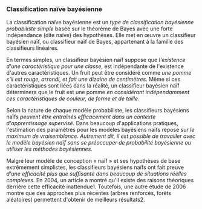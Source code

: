 ### Classification naïve bayésienne


La classification naïve bayésienne est un *type de classification bayésienne probabiliste simple* basée sur le théorème de Bayes avec une forte indépendance (dite naïve) des hypothèses. Elle met en œuvre un classifieur bayésien naïf, ou classifieur naïf de Bayes, appartenant à la famille des classifieurs linéaires.

En termes simples, un classifieur bayésien naïf suppose que *l'existence d'une caractéristique pour une classe*, est indépendante de l'existence d'autres caractéristiques. Un fruit peut être considéré comme *une pomme s'il est rouge, arrondi, et fait une dizaine de centimètres*. Même si ces caractéristiques sont liées dans la réalité, un classifieur bayésien naïf déterminera que le fruit est une pomme *en considérant indépendamment ces caractéristiques de couleur, de forme et de taille.*

Selon la nature de chaque modèle probabiliste, les classifieurs bayésiens naïfs *peuvent être entraînés efficacement dans un contexte d'apprentissage supervisé.* Dans beaucoup d'applications pratiques, l'estimation des paramètres pour les modèles bayésiens naïfs repose sur *le maximum de vraisemblance. Autrement dit, il est possible de travailler avec le modèle bayésien naïf sans se préoccuper de probabilité bayésienne ou utiliser les méthodes bayésiennes.*

Malgré leur modèle de conception « naïf » et ses hypothèses de base extrêmement simplistes, les classifieurs bayésiens naïfs ont fait preuve *d'une efficacité plus que suffisante dans beaucoup de situations réelles complexes.* En 2004, un article a montré qu'il existe des raisons théoriques derrière cette efficacité inattendue1. Toutefois, une autre étude de 2006 montre que des approches plus récentes (arbres renforcés, forêts aléatoires) permettent d'obtenir de meilleurs résultats2.





